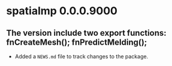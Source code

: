 # spatialmp 0.0.0.9000
## The version include two export functions: fnCreateMesh(); fnPredictMelding();

* Added a `NEWS.md` file to track changes to the package.
